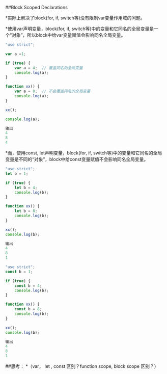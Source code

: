 ##Block Scoped Declarations

*实际上解决了block(for, if, switch等)没有限制var变量作用域的问题。

*使用var声明变量，block(for, if, switch等)中的变量和它同名的全局变量是一个“对象”，所以block中给var变量赋值会影响同名全局变量。
```javascript
"use strict";

var a =1;

if (true) {
    var a = 4;  // 覆盖同名的全局变量
    console.log(a);
}

function xx() {
    var a = 8;  // 不会覆盖同名的全局变量
    console.log(a);
}

xx();

console.log(a);

输出
4
8
4
```

*而，使用const, let声明变量，block(for, if, switch等)中的变量和它同名的全局变量是不同的“对象”，block中给const变量赋值不会影响同名全局变量。
```javascript
"use strict";
let b = 1;

if (true) {
    let b = 4;
    console.log(b);
}

function xx() {
    let b = 8;
    console.log(b);
}

xx();
console.log(b);

输出
4
8
1
```
```javascript
"use strict";
const b = 1;

if (true) {
    const b = 4;
    console.log(b);
}

function xx() {
    const b = 8;
    console.log(b);
}

xx();
console.log(b);

输出
4
8
1
```

##思考：
*（var， let , const 区别？function scope, block scope 区别？）

